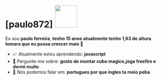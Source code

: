 # [paulo872] <img src="https://images.gamebanana.com/img/ico/sprays/ds.gif" width="70px">

Eu sou <strong>paulo ferreira</strong>, <strong>tenho 15 anos atualmente tenho 1,63 de altura tomara que eu possa crescer mais   </strong> 🐢 

- 📈 Atualmente estou aprendendo: <strong>javascript</strong> 
- 💬 Pergunte-me sobre: <strong>gosto de montar cubo magico,joga freefire e dormi muito </strong>
- 🌚 Nós podemos falar em: <strong>portugues por que ingles ta meio peba</strong>
